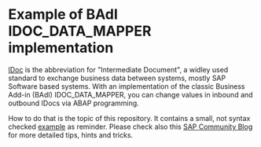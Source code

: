 # Example of BAdI IDOC_DATA_MAPPER implementation

[IDoc](https://help.sap.com/docs/SAP_NETWEAVER_AS_ABAP_751_IP/8f3819b0c24149b5959ab31070b64058/4ab074b6aa3a1997e10000000a421937.html?locale=en-US) is the abbreviation for "Intermediate Document", a widley used standard to exchange business data between systems, mostly SAP Software based systems. With an implementation of the classic Business Add-in (BAdI) IDOC_DATA_MAPPER, you can change values in inbound and outbound IDocs via ABAP programming. 

How to do that is the topic of this repository. It contains a small, not syntax checked [example](zcl_idoc_data_mapper.clas.abap) as reminder. Please check also this [SAP Community Blog](https://blogs.sap.com/2023/01/10/tips-and-tricks-around-badi-idoc_data_mapper/) for more detailed tips, hints and tricks.
